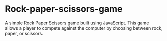 # Rock-paper-scissors-game
A simple Rock Paper Scissors game built using JavaScript. This game allows a player to compete against the computer by choosing between rock, paper, or scissors.
